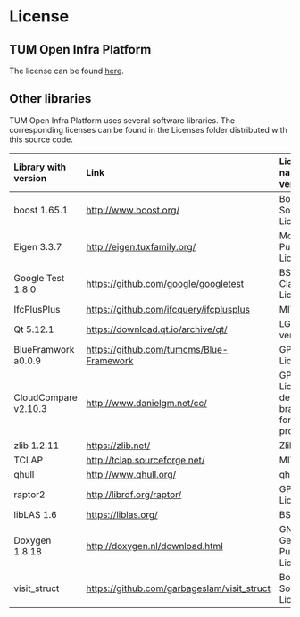 
# License

## TUM Open Infra Platform

The license can be found [here](../LICENSE).

## Other libraries

TUM Open Infra Platform uses several software libraries. The corresponding licenses can be found in the Licenses folder distributed with this source code.

| Library with version | Link | License name & version | Local copy |
|:---------------------|:-----|:-----------------------|:------------------------------|
| boost 1.65.1 | http://www.boost.org/ | Boost Software License | [license](./boost.LICENSE_1_0.txt) |
| Eigen 3.3.7  | http://eigen.tuxfamily.org/ | Mozilla Public License 2 | [license](./Eigen.COPYING.MPL2) |
| Google Test 1.8.0 | https://github.com/google/googletest | BSD 3-Clause License | [license](./GoogleTest.LICENSE) |
| IfcPlusPlus  | https://github.com/ifcquery/ifcplusplus | MIT License | https://github.com/ifcquery/ifcplusplus/blob/master/LICENSE.txt |
| Qt 5.12.1    | https://download.qt.io/archive/qt/ | LGPL version 3 | [license](./Qt.LICENSE) |
| BlueFramwork a0.0.9 | https://github.com/tumcms/Blue-Framework | GPL v3 License | [license](./BlueFramwork.LICENSE.txt) |
| CloudCompare v2.10.3 | http://www.danielgm.net/cc/ | GPL v2 License) on development branch IDP for PCD processing. | [license](./cloudcompare.license.tx)t |
| zlib 1.2.11  | https://zlib.net/ | Zlib license | [license](./zlib.license.txt) |
| TCLAP        | http://tclap.sourceforge.net/ | MIT License | [license](./TCLAP.COPYING) |
| qhull        | http://www.qhull.org/ | qhull license | [license](./qhull.COPYING.txt) |
| raptor2      | http://librdf.org/raptor/ | GPL v2 License | [license](./raptor2.COPYING.txt) |
| libLAS 1.6   | https://liblas.org/ | BSD License | [license](./liblas.LICENSE.txt) |
| Doxygen 1.8.18 | http://doxygen.nl/download.html | GNU General Public License | [license](./doxygen.license.txt) |
| visit_struct | https://github.com/garbageslam/visit_struct | Boost Software License | [license](./visit_struct.license.txt) |

